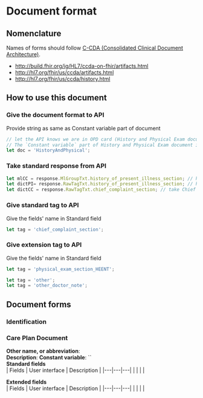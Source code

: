 # Document format

## Nomenclature
  
Names of forms should follow [C-CDA (Consolidated Clinical Document Architecture)](http://hl7.org/fhir/us/ccda/artifacts.html).

- http://build.fhir.org/ig/HL7/ccda-on-fhir/artifacts.html
- http://hl7.org/fhir/us/ccda/artifacts.html
- http://hl7.org/fhir/us/ccda/history.html


## How to use this document
### Give the document format to API
Provide string as same as Constant variable part of document  
```js
// let the API knows we are in OPD card (History and Physical Exam document)
// The `Constant variable` part of History and Physical Exam document is 'HistoryAndPhysical'
let doc = 'HistoryAndPhysical';

```

### Take standard response from API
```js
let mlCC = response.MlGroupTxt.history_of_present_illness_section; // history_of_present_illness_section
let dictPI= response.RawTagTxt.history_of_present_illness_section; // history_of_present_illness_section
let dictCC = response.RawTagTxt.chief_complaint_section; // take Chief complaint from chief_complaint_section
```

### Give standard tag to API
Give the fields' name in Standard field
```js
let tag = 'chief_complaint_section';
```

### Give extension tag to API
Give the fields' name in Standard field
```js
let tag = 'physical_exam_section_HEENT';

let tag = 'other';
let tag = 'other_doctor_note';
```

## Document forms

### Identification

### Care Plan Document
**Other name, or abbreviation**:  
**Description**: 
**Constant variable**: ``  
**Standard fields**  
| Fields | User interface | Description |
|---|---|---|
|   |   | |
  
**Extended fields**  
| Fields | User interface | Description |
|---|---|---|
|   |   | |

###
